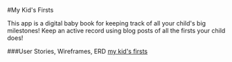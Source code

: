 #My Kid's Firsts

This app is a digital baby book for keeping track of all your child's big milestones!  Keep an active record using blog posts of all the firsts your child does!

###User Stories, Wireframes, ERD
[my kid's firsts](https://trello.com/b/SnZUlXRA/wdi-project-2)
